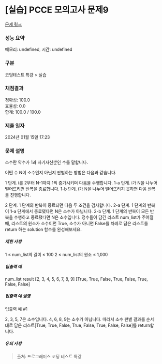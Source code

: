 # [실습] PCCE 모의고사 문제9



[문제 링크](https://campus.programmers.co.kr/tryouts/109977/challenges#) 

### 성능 요약

메모리: undefined, 시간: undefined

### 구분

코딩테스트 특강 > 실습

### 채점결과

정확성: 100.0<br/>효율성: 0.0<br/>합계: 100.0 / 100.0

### 제출 일자

2024년 01월 15일 17:23

### 문제 설명

<p>

소수란 약수가 1과 자기자신뿐인 수를 말합니다.

어떤 수 N이 소수인지 아닌지 판별하는 방법은 다음과 같습니다.

1 단계. i를 2부터 N-1까지 1씩 증가시키며 다음을 수행합니다.
    1-a 단계. i가 N을 나누어 떨어뜨리면 반복을 종료합니다.
    1-b 단계. i가 N을 나누어 떨어뜨리지 못하면 다음 반복을 진행합니다.

2 단계. 1 단계의 반복이 종료되면 다음 두 조건을 검사합니다.
    2-a 단계. 1 단계의 반복이 1-a 단계에서 종료됐다면 N은 소수가 아닙니다.
    2-b 단계. 1 단계의 반복이 모든 반복을 수행하고 종료됐다면 N은 소수입니다.
정수들이 담긴 리스트 num_list가 주어질 때, 리스트의 원소가 소수이면 True, 소수가 아니면 False를 차례로 담은 리스트를 return 하는 solution 함수를 완성해보세요.

</p>



<h5>제한 사항</h5>
1 ≤ num_list의 길이 ≤ 100
2 ≤ num_list의 원소 ≤ 1,000


<h5>입출력 예</h5>
num_list	result
[2, 3, 4, 5, 6, 7, 8, 9]	[True, True, False, True, False, True, False, False]

<h5>입출력 예 설명</h5>
입출력 예 #1

2, 3, 5, 7은 소수입니다. 4, 6, 8, 9는 소수가 아닙니다. 따라서 소수 판별 결과를 순서대로 담은 리스트[True, True, False, True, False, True, False, False]를 return합니다.

<h5>유의 사항</h5>


> 출처: 프로그래머스 코딩 테스트 특강